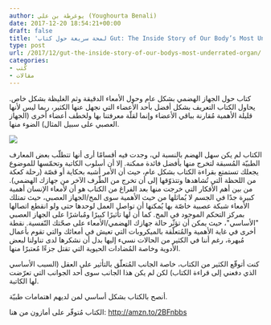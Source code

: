 ```yaml
---
author: يوغرطة بن علي (Youghourta Benali)
date: 2017-12-20 18:54:21+00:00
draft: false
title: 'لمحة سريعة حول كتاب Gut: The Inside Story of Our Body’s Most Underrated Organ'
type: post
url: /2017/12/gut-the-inside-story-of-our-bodys-most-underrated-organ/
categories:
- كُتب
- مقالات
---
```


كتاب حول الجهاز الهضمي بشكل عام وحول الأمعاء الدقيقة وثم الغليظة بشكل خاص. يحاول الكتاب التعريف بشكل أفضل بأحد الأعضاء التي نجهل عنها الكثير، ربما ليس لأنها قليلة الأهمية مُقارنة بباقي الأعضاء وإنما لقلّة معرفتنا بها ولخطف أعضاء أخرى (الجهاز العصبي على سبيل المثال) الضوء منها.



[![](Gut-The-Inside-Story-of-Our-Body’s-Most-Underrated-Organ.jpg)
](https://www.it-scoop.com/2017/12/gut-the-inside-story-of-our-bodys-most-underrated-organ/gut-the-inside-story-of-our-bodys-most-underrated-organ/)

الكتاب لم يكن سهل الهضم بالنسبة لي، وجدت فيه أقسامًا أرى أنها تتطلّب بعض المعارف الطبيّة المُسبقة لتخرج منها بأفضل فائدة ممكنة. إلا أن أسلوب الكاتبة وتحمّسها للموضوع يجعلك تستمتع بقراءة الكتاب بشكل عام، حيث أن الأمر أشبه بحكاية أو قصّة (رحلة كعكة من اللحظة التي تُشاهدها وتتذوّقها إلى أن تخرج من الطّرف الآخر من جهازك الهضمي).
من بين أهم الأفكار التي خرجت منها بعد الفراغ من الكتاب هو أن لأمعاء الإنسان أهمية كبيرة جدًا في الجسم لا يُماثلها من حيث الأهمية سوى المخ/الجهاز العصبي، حيث تمتلك الأمعاء شبكة عصبية خاصّة بها يُمكنها أن تواصل العمل لوحدها حتى ولو انقطع اتصالها بمركز التحكم الموجود في المخ. كما أن لها تأثيرًا كبيرًا ومُباشرًا على الجهاز العصبي "الأساسي"، حيث يمكن أن تؤثّر حالة جهازك الهضمي/الأمعاء على صحّتك النّفسية.
نقطة أخرى في غاية الأهمية والمُتعلّقة بالميكروبات التي تعيش في أمعائك والتي تقوم بأعمال مُبهرة، رغم أننا في الكثير من الحالات نسيء إليها بدل أن نشكرها لدى تناولنا لبعض الأدوية وخاصة المُضادات الحيوية التي تقتل جزءًا مُعتبرًا منها.

كنت أتوقّع الكثير من الكتاب، خاصة الجانب المُتعلّق بالتأثير على العقل (السبب الأساسي الذي دفعني إلى قراءة الكتاب) لكن لم يكن هذا الجانب سوى أحد الجوانب التي تعرّضت لها الكاتبة.

أنصح بالكتاب بشكل أساسي لمن لديهم اهتمامات طبيّة.



الكتاب مُتوفّر على أمازون من هنا: http://amzn.to/2BFnbbs
